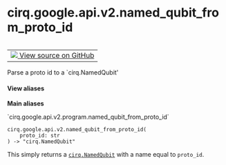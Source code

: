 <div itemscope itemtype="http://developers.google.com/ReferenceObject">
<meta itemprop="name" content="cirq.google.api.v2.named_qubit_from_proto_id" />
<meta itemprop="path" content="Stable" />
</div>

# cirq.google.api.v2.named_qubit_from_proto_id

<!-- Insert buttons and diff -->

<table class="tfo-notebook-buttons tfo-api" align="left">

<td>
  <a target="_blank" href="https://github.com/quantumlib/cirq/tree/master/cirq/google/api/v2/program.py">
    <img src="https://www.tensorflow.org/images/GitHub-Mark-32px.png" />
    View source on GitHub
  </a>
</td>
</table>



Parse a proto id to a `cirq.NamedQubit'

<section class="expandable">
  <h4 class="showalways">View aliases</h4>
  <p>
<b>Main aliases</b>
<p>`cirq.google.api.v2.program.named_qubit_from_proto_id`</p>
</p>
</section>

<pre class="devsite-click-to-copy prettyprint lang-py tfo-signature-link">
<code>cirq.google.api.v2.named_qubit_from_proto_id(
    proto_id: str
) -> "cirq.NamedQubit"
</code></pre>



<!-- Placeholder for "Used in" -->

This simply returns a <a href="../../../../cirq/ops/NamedQubit.md"><code>cirq.NamedQubit</code></a> with a name equal to `proto_id`.